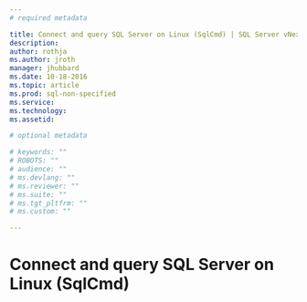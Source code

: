 ```yaml
---
# required metadata

title: Connect and query SQL Server on Linux (SqlCmd) | SQL Server vNext CTP1
description: 
author: rothja 
ms.author: jroth 
manager: jhubbard
ms.date: 10-18-2016
ms.topic: article
ms.prod: sql-non-specified
ms.service: 
ms.technology: 
ms.assetid: 

# optional metadata

# keywords: ""
# ROBOTS: ""
# audience: ""
# ms.devlang: ""
# ms.reviewer: ""
# ms.suite: ""
# ms.tgt_pltfrm: ""
# ms.custom: ""

---
```

# Connect and query SQL Server on Linux (SqlCmd)
